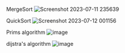 MergeSort
![Screenshot 2023-07-11 235639](https://github.com/chetansy08/CHETAN1BM22AI401/assets/137137686/3b22ee87-ceb7-468b-85e5-72b8d906ec2b)


QuickSort
![Screenshot 2023-07-12 001156](https://github.com/chetansy08/CHETAN1BM22AI401/assets/137137686/7b4993ed-ef8a-41af-aeb1-9c871b77bd92)


Prims algorithm
![image](https://github.com/chetansy08/CHETAN1BM22AI401/assets/137137686/4f3005db-90fd-4747-b81d-f9995a4fe327)

dijstra's  algorithm
![image](https://github.com/chetansy08/CHETAN1BM22AI401/assets/137137686/1459cc57-98dc-49a5-99ca-992834bd87c3)

